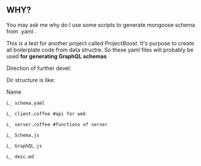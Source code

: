 ## WHY?
You may ask me why do I use some scripts to generate mongoose schema from .yaml .



This is a test for another project called *ProjectBoost*.
It's purpose to create all boilerplate code from data structre.
So these yaml files will probably be used **for generating GraphQL schemas**

Direction of further devel:

Dir structure is like:

Name

	L_ schema.yaml

	L_ client.coffee #api for web

	L_ server.coffee #functions of server

	L_ Schema.js

	L_ GraphQL.js

	L_ desc.md
